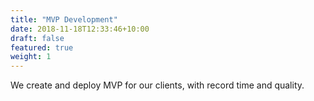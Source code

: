 ```yaml
---
title: "MVP Development"
date: 2018-11-18T12:33:46+10:00
draft: false
featured: true
weight: 1
---
```


We create and deploy MVP for our clients, with record time and quality.